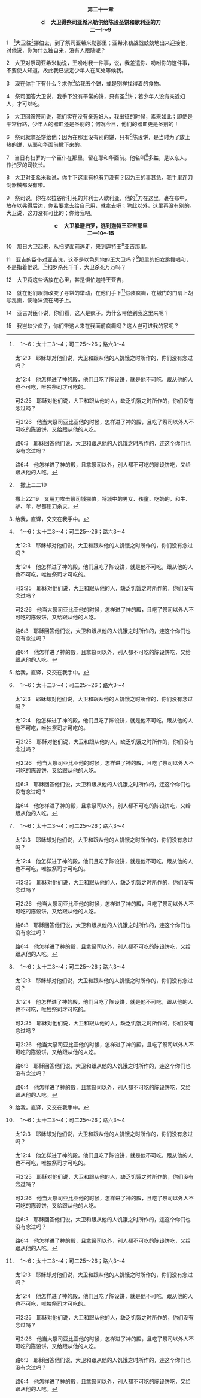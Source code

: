 <p style="text-align:center;font-weight:bold;">第二十一章</p>

<p style="text-align:center;font-weight:bold;">ｄ　大卫得祭司亚希米勒供给陈设圣饼和歌利亚的刀<br>二一1～9</p>

1　[^a]大卫往[^b]挪伯去，到了祭司亚希米勒那里；亚希米勒战战兢兢地出来迎接他，对他说，你为什么独自来，没有人跟随呢？

[^a]:　1～6：太十二3～4；可二25～26；路六3～4<br><br>太12:3　耶稣却对他们说，大卫和跟从他的人饥饿之时所作的，你们没有念过吗？<br><br>太12:4　他怎样进了神的殿，他们且吃了陈设饼，就是他不可吃，跟从他的人也不可吃，唯独祭司才可吃的。<br><br>可2:25　耶稣对他们说，大卫和跟从他的人，缺乏饥饿之时所作的，你们没有念过吗？<br><br>可2:26　他当大祭司亚比亚他的时候，怎样进了神的殿，且吃了祭司以外人不可吃的陈设饼，又给跟从他的人吃。<br><br>路6:3　耶稣回答他们说，大卫和跟从他的人饥饿之时所作的，连这个你们也没有念过吗？<br><br>路6:4　他怎样进了神的殿，且拿祭司以外，别人都不可吃的陈设饼吃，又给跟从他的人吃。

[^b]:　撒上二二19<br><br>撒上22:19　又用刀攻击祭司城挪伯，将城中的男女、孩童、吃奶的，和牛、驴、羊，尽都用刀杀灭。

2　大卫对祭司亚希米勒说，王吩咐我一件事，说，我差遣你、吩咐你的这件事，不要使人知道。故此我已派定少年人在某处等候我。

3　现在你手下有什么？求你[^1]给我五个饼，或是别样找得着的食物。

[^1]:给我，直译，交交在我手中。

4　祭司回答大卫说，我手下没有平常的饼，只有圣[^a]饼；若少年人没有亲近妇人，才可以吃。

[^a]:　出二五30；利二四5～9<br><br>出25:30　又要在桌子上，在我面前，常摆陈设饼。<br><br>利24:5　你要取细面，烤成十二个饼，每个饼用细面一伊法的十分之二。<br><br>利24:6　要把饼摆成两行，每行六个，放在耶和华面前纯金的桌子上；<br><br>利24:7　又要把纯乳香放在每行的饼上，作为记念，作为献给耶和华的火祭。<br><br>利24:8　每安息日要常常把饼摆列在耶和华面前；这要为以色列人作永远的约。<br><br>利24:9　这饼是要给亚伦和他子孙的，他们要在圣处吃，因为这在献给耶和华的火祭中是至圣的，要归与亚伦；这是永远的定例。

5　大卫回答祭司说，我们实在没有亲近妇人，我出征的时候，素来如此；即使是平常行路，少年人的器皿还是圣别的；何况今日，他们的器皿更是圣别的！

6　祭司就拿圣饼给他；因为在那里没有别的饼，只有[^1]陈设饼，是当时为了放上热的饼，从耶和华面前撤下来的。

[^1]:见太十二1～4与3注1。

7　当日有扫罗的一个臣仆在那里，留在耶和华面前。他名叫[^a]多益，是以东人，作扫罗的司牧长。

[^a]:　撒上二二9；22；诗五二标题<br><br>撒上22:9　那时被立管理扫罗臣仆的以东人多益回答说，我曾看见耶西的儿子到了挪伯，亚希突的儿子亚希米勒那里。<br><br>撒上22:22　大卫对亚比亚他说，那日我见以东人多益在那里，我就知道他必告诉扫罗。你父亲的全家丧命，都是因我的缘故。

8　大卫对亚希米勒说，你手下这里有枪有刀没有？因为王的事甚急，我手里连刀剑器械都没有带。

9　祭司说，你在以拉谷所打死的非利士人歌利亚，他的[^a]刀在这里，裹在布中，放在以弗得后边，你若要拿去给自己用，就拿去吧；除此以外，这里再没有别的。大卫说，这刀没有可比的；你给我吧。

[^a]:　撒上十七51<br><br>撒上17:51　大卫跑去，站在那非利士人身旁，将他的刀从鞘中拔出来，用刀割了他的头，将他杀死。非利士人看见他们的勇士死了，就都逃跑。

<p style="text-align:center;font-weight:bold;">ｅ　大卫躲避扫罗，逃到迦特王亚吉那里<br>二一10～15</p>

10　那日大卫起来，从扫罗面前逃走，来到迦特王[^a]亚吉那里。

[^a]:　撒上二七2<br><br>撒上27:2　于是大卫起身，和跟随他的六百人，过到迦特王玛俄的儿子亚吉那里去。

11　亚吉的臣仆对亚吉说，这不是以色列地的王大卫吗？[^1]那里的妇女跳舞唱和，不是指着他说，[^a]扫罗杀死千千，大卫杀死万万吗？

[^1]:那里的妇女，直译，她们。

[^a]:　撒上十八7；二九5<br><br>撒上18:7　众妇女舞蹈唱和，说，扫罗杀死千千，大卫杀死万万。<br><br>撒上29:5　从前以色列的妇女跳舞唱和说，扫罗杀死千千，大卫杀死万万，所说的不是这个大卫吗？

12　大卫将这些话放在心里，甚是惧怕迦特王亚吉，

13　就在他们眼前改变了寻常的举动，在他们手下[^a]假装疯癫，在城门的门扇上胡写乱画，使唾沫流在胡子上。

[^a]:　诗三十四标题<br><br>诗三十四标题

14　亚吉对臣仆说，你们看，这人是疯子。为什么带他到我这里来呢？

15　我岂缺少疯子，你们带这人来在我面前疯癫吗？这人岂可进我的家呢？

